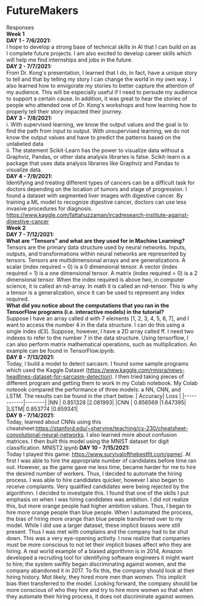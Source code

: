# FutureMakers
Responses <br/>
**Week 1 <br/>**
**DAY 1 - 7/6/2021: <br/>**
I hope to develop a strong base of technical skills in AI that I can build on as I complete future projects. I am also excited to develop career skills which will help me find internships and jobs in the future. <br/>
**DAY 2 - 7/7/2021:<br/>**
From Dr. Kong's presentation, I learned that I do, in fact, have a unique story to tell and that by telling my story I can change the world in my own way. I also learned how to envigorate my stories to better capture the attention of my audience. This will be especially useful if I need to persude my audience to support a certain cause. In addition, it was great to hear the stories of people who attended one of Dr. Kong's workshops and how learning how to properly tell their story impacted their journey. <br/>
**DAY 3 - 7/8/2021:<br/>**
i. With supervised learning, we know the output values and the goal is to find the path from input to output. With unsupervised learning, we do not know the output values and have to predict the patterns based on the unlabeled data<br/>
ii. The statement Scikit-Learn has the power to visualize data without a Graphviz, Pandas, or other data analysis libraries is false. Scikit-learn is a package that uses data analysis libraries like Graphviz and Pandas to visualize data.
<br/>
**DAY 4 - 7/9/2021:<br/>**
Identifying and treating different types of cancers can be a difficult task for doctors depending on the location of tumors and stage of progression. I found a dataset with segmented liver images with digestive cancer. By training a ML model to recognize digestive cancer, doctors can use less invasive procedures for diagnosis. 
https://www.kaggle.com/fattahuzzaman/ircadresearch-institute-against-digestive-cancer <br/>
**Week 2 <br/>**
**DAY 7 - 7/12/2021:<br/>**
**What are “Tensors” and what are they used for in Machine Learning? <br/>**
Tensors are the primary data structure used by neural networks. Inputs, outputs, and transformations within neural networks are represented by tensors. Tensors are multidimensional arrays and are generalizations. A scalar (index required = 0) is a 0 dimensional tensor. A vector (index required = 1) is a one dimensional tensor. A matrix (index required = 0) is a 2 dimensional tensor. When the index required is above two, in computer science, it is called an nd-array. In math it is called an nd-tensor. This is why a tensor is a generalization, since it can be used to represent any index required.<br/>
**What did you notice about the computations that you ran in the TensorFlow programs (i.e. interactive models) in the tutorial? <br/>**
Suppose I have an array called d with 7 elements [1, 2, 3, 4, 5, 6, 7], and I want to access the number 4 in the data structure. I can do this using a single index d[3]. Suppose, however, I have a 2D array called ff. I need two indexes to refer to the number 7 in the data structure. Using tensorflow, I can also perform matrix mathematical operations, such as multiplication. An example can be found in TensorFlow.ipynb.<br/>
**DAY 8 - 7/13/2021:<br/>**
Today, I build a model to detect sarcasm. I found some sample programs which used the Kaggle Dataset (https://www.kaggle.com/rmisra/news-headlines-dataset-for-sarcasm-detection). I then tried taking pieces of different program and getting them to work in my Colab notebook. My Colab noteook compared the performance of three models: a NN, CNN, and LSTM. The results can be found in the chart below.
| Accuracy| Loss |
|------------|--------|
|NN     | 0.851328  |2.081993|
|CNN  | 0.856569  |1.647395|
|LSTM| 0.853774  |0.659341|
**<br/> DAY 9 - 7/14/2021:<br/>**
Today, learned about CNNs using this cheatsheet:https://stanford.edu/~shervine/teaching/cs-230/cheatsheet-convolutional-neural-networks. I also learned more about confusion matrices. I then built this model using the MNIST dataset for digit classification.  MNIST2.ipynb
**DAY 10 - 7/15/2021:<br/>**
Today I played this game: https://www.survivalofthebestfit.com/game/. At first I was able to hire the appropriate number of candidates before time ran out. However, as the game gave me less time, became harder for me to hire the desired number of workers. Thus, I decided to automate the hiring process. I was able to hire candidates quicker, however I also began to receive complaints. Very qualified candidates were being rejected by the algorithmn. I decided to investgate this. I found that one of the skills I put emphasis on when I was hiring candidates was ambition. I did not realize this, but more orange people had higher ambition values. Thus, I began to hire more orange people than blue people. When I automated the process, the bias of hiring more orange than blue people transferred over to my model. While I did use a larger dataset, these implicit biases were still present. Thus I was met with complains and the company had to be shut down. This was a very eye-opening activity. I now realize that companies must be more conscious to not let their implicit biases affect who they are hiring. A real world example of a biased algorithmn is in 2014, Amazon developed a recruiting tool for identifying software engineers it might want to hire; the system swiftly began discriminating against women, and the company abandoned it in 2017. To fix this, the company should look at their hiring history. Mot likely, they hired more men than women. This implicit bias then transferred to the model. Looking forward, the company should be more conscious of who they hire and try to hire more women so that when they automate their hiring process, it does not discriminate against women.






